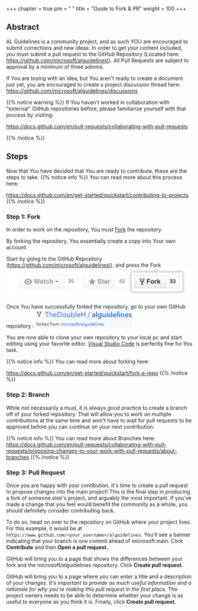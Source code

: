 +++
chapter = true
pre = "<b><i class='fas fa-clone'></i> </b>"
title = "Guide to Fork & PR"
weight = 100
+++

## Abstract

AL Guidelines is a community project, and as such YOU are encouraged to submit corrections and new ideas. In order to get your content included, you must submit a pull request to the GitHub Repository (Located here: https://github.com/microsoft/alguidelines\). All Pull Requests are subject to approval by a minimum of three admins.

If You are toying with an idea, but You aren't ready to create a document just yet, you are encouraged to create a project discussion thread here: https://github.com/microsoft/alguidelines/discussions

{{% notice warning %}}
If You haven't worked in collaboration with "external" GitHub repositories before, please familiarize yourself with that process by visiting:

https://docs.github.com/en/pull-requests/collaborating-with-pull-requests

{{% /notice %}}

## Steps
Now that You have decided that You are ready to contribute, these are the steps to take.
{{% notice info %}}
You can read more about this process here:

https://docs.github.com/en/get-started/quickstart/contributing-to-projects
{{% /notice %}}

### Step 1: Fork
In order to work on the repository, You must [Fork](https://docs.github.com/en/get-started/quickstart/fork-a-repo) the repository.

By forking the repository, You essentially create a copy into Your own account. 

Start by going to the GitHub Repository (https://github.com/microsoft/alguidelines\), and press the Fork ![Fork Button](./fork_button.jpg "Fork")

Once You have successfully forked the repository, go to your own GitHub repository : ![Forked Repository Representation](./ForkedRepro.png "Forked repository")

You are now able to clone your own repository to your local pc and start editing using your favorite editor. [Visual Studio Code](https://code.visualstudio.com/) is perfectly fine for this task.

{{% notice info %}}
You can read more about forking here:

https://docs.github.com/en/get-started/quickstart/fork-a-repo
{{% /notice %}}

### Step 2: Branch
While not necessarily a must, it is always good practice to create a branch off of your forked repository. That will allow you to work on multiple contributions at the same time and won't have to wait for pull requests to be approved before you can continue on your next contribution.

{{% notice info %}}
You can read more about Branches here:
https://docs.github.com/en/pull-requests/collaborating-with-pull-requests/proposing-changes-to-your-work-with-pull-requests/about-branches
{{% /notice %}}
### Step 3: Pull Request
Once you are happy with your contibution, it's time to create a pull request to propose changes into the main project! This is the final step in producing a fork of someone else's project, and arguably the most important. If you've made a change that you feel would benefit the community as a whole, you should definitely consider contributing back.

To do so, head on over to the repository on GitHub where your project lives. For this example, it would be at `https://www.github.com/<your_username>/alguidelines`. You'll see a banner indicating that your branch is one commit ahead of microsoft:main. Click **Contribute** and then **Open a pull request.**

GitHub will bring you to a page that shows the differences between your fork and the microsoft/alguidelines repository. Click **Create pull request.**

GitHub will bring you to a page where you can enter a title and a description of your changes. _It's important to provide as much useful information and a rationale for why you're making this pull request in the first place._ The project owners needs to be able to determine whether your change is as useful to everyone as you think it is. Finally, click **Create pull request.**
